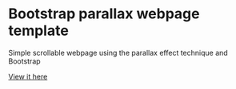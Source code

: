 # Bootstrap parallax webpage template

Simple scrollable webpage using the parallax effect technique and Bootstrap

[View it here](https://amjedagabani.github.io/webpage-template/)
